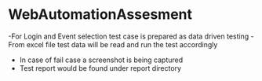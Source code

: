 # WebAutomationAssesment

-For Login and Event selection test case is prepared as data driven testing
-From excel file test data will be read and run the test accordingly
- In case of fail case a screenshot is being captured
- Test report would be found under report directory